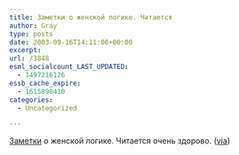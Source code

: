 ```yaml
---
title: Заметки о женской логике. Читается
author: Gray
type: posts
date: 2003-09-16T14:11:06+00:00
excerpt:
url: /3848
esml_socialcount_LAST_UPDATED:
  - 1497216126
essb_cache_expire:
  - 1615898410
categories:
  - Uncategorized

---
```








<a href="http://mitya.pp.ru/woman.htm" target="_blank">Заметки</a> о женской логике. Читается очень здорово. (<a href="http://www.livejournal.com/users/dz/" target="_blank">via</a>)